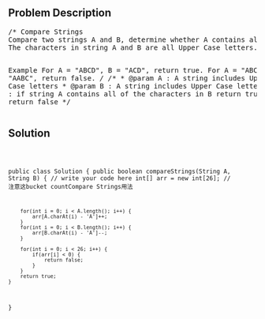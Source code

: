 <!--
<style>
  body { font-family: Arial, sans-serif; }
  .container { max-width: 100%; margin: auto; padding: 20px; }
  .comment-block { background-color: #f9f9f9; padding: 10px; border-left: 5px solid #ccc; }
  .code-block { background-color: #f4f4f4; padding: 10px; border: 1px solid #ddd; }
</style>
-->

<div class='container'>
<h2>Problem Description</h2>
<div class='comment-block'>
<pre>
/* Compare Strings
Compare two strings A and B, determine whether A contains all of the characters in B.
The characters in string A and B are all Upper Case letters.

Example
For A = "ABCD", B = "ACD", return true.
For A = "ABCD", B = "AABC", return false.
*/
    /**
     * @param A : A string includes Upper Case letters
     * @param B : A string includes Upper Case letter
     * @return :  if string A contains all of the characters in B return true else return false
     */
</pre>
</div>

<h2>Solution</h2>
<div class='code-block'>
<pre><code class='language-java'>

public class Solution {
    public boolean compareStrings(String A, String B) {
        // write your code here
        int[] arr = new int[26]; // 注意这bucket countCompare Strings用法
        
        for(int i = 0; i < A.length(); i++) {
            arr[A.charAt(i) - 'A']++;
        }
        for(int i = 0; i < B.length(); i++) {
            arr[B.charAt(i) - 'A']--;
        }
        
        for(int i = 0; i < 26; i++) {
            if(arr[i] < 0) {
                return false;
            }
        }
        return true;
    }
}</code></pre>
</div>
</div>

